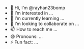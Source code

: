 - 👋 Hi, I’m @rayhan23bomp
- 👀 I’m interested in ...
- 🌱 I’m currently learning ...
- 💞️ I’m looking to collaborate on ...
- 📫 How to reach me ...
- 😄 Pronouns: ...
- ⚡ Fun fact: ...

<!---
rayhan23bomp/rayhan23bomp is a ✨ special ✨ repository because its `README.md` (this file) appears on your GitHub profile.
You can click the Preview link to take a look at your changes.
--->

